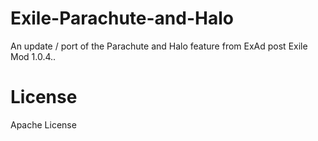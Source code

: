 # Exile-Parachute-and-Halo
An update / port of the Parachute and Halo feature from ExAd post Exile Mod 1.0.4..

# License
Apache License
